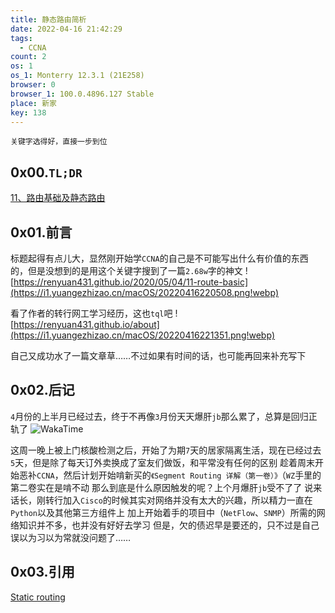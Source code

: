 ```yaml
---
title: 静态路由简析
date: 2022-04-16 21:42:29
tags:
  - CCNA
count: 2
os: 1
os_1: Monterry 12.3.1 (21E258)
browser: 0
browser_1: 100.0.4896.127 Stable
place: 新家
key: 138
---
```

    关键字选得好，直接一步到位
<!-- more -->
## 0x00.`TL;DR`
[11、路由基础及静态路由](https://web.archive.org/web/20220416140900/https://renyuan431.github.io/2020/05/04/11-route-basic)

## 0x01.前言
标题起得有点儿大，显然刚开始学`CCNA`的自己是不可能写出什么有价值的东西的，但是没想到的是用这个关键字搜到了一篇`2.68w`字的神文
![https://renyuan431.github.io/2020/05/04/11-route-basic](https://i1.yuangezhizao.cn/macOS/20220416220508.png!webp)

看了作者的转行网工学习经历，这也`tql`吧
![https://renyuan431.github.io/about](https://i1.yuangezhizao.cn/macOS/20220416221351.png!webp)

自己又成功水了一篇文章草……不过如果有时间的话，也可能再回来补充写下

## 0x02.后记
`4`月份的上半月已经过去，终于不再像`3`月份天天爆肝`jb`那么累了，总算是回归正轨了
![WakaTime](https://i1.yuangezhizao.cn/macOS/20220418202826.png!webp)

这周一晚上被上门核酸检测之后，开始了为期`7`天的居家隔离生活，现在已经过去`5`天，但是除了每天订外卖换成了室友们做饭，和平常没有任何的区别
趁着周末开始恶补`CCNA`，然后计划开始啃新买的`《Segment Routing 详解（第一卷）》`（`WZ`手里的第二卷实在是啃不动
那么到底是什么原因触发的呢？<span title="你知道的太多了" class="heimu">上个月爆肝`jb`受不了了</span>
说来话长，刚转行加入`Cisco`的时候其实对网络并没有太大的兴趣，所以精力一直在`Python`以及其他第三方组件上
加上开始着手的项目中（`NetFlow`、`SNMP`）所需的网络知识并不多，也并没有好好去学习
但是，欠的债迟早是要还的，只不过是自己误以为习以为常就没问题了……

## 0x03.引用
[Static routing](https://en.wikipedia.org/wiki/Static_routing)

